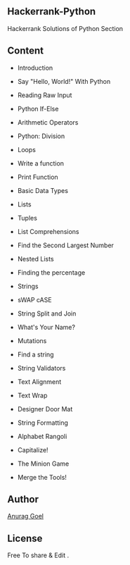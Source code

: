 ## Hackerrank-Python
Hackerrank Solutions of Python Section

## Content
- Introduction

 - Say "Hello, World!" With Python

 - Reading Raw Input

 - Python If-Else

 - Arithmetic Operators

 - Python: Division

 - Loops

 - Write a function

 - Print Function

- Basic Data Types

 - Lists

 - Tuples

 - List Comprehensions

 - Find the Second Largest Number

 - Nested Lists

 - Finding the percentage 
 
- Strings

 - sWAP cASE
 
 - String Split and Join
 
 - What's Your Name? 
 
 - Mutations 
 
 - Find a string 
 
 - String Validators 
 
 - Text Alignment 
 
 - Text Wrap 
 
 - Designer Door Mat 
 
 - String Formatting 
 
 - Alphabet Rangoli 
 
 - Capitalize!
 
 - The Minion Game 
 
 - Merge the Tools! 

## Author
[Anurag Goel](http://www.anuraggoel.in)

## License
Free To share & Edit .
